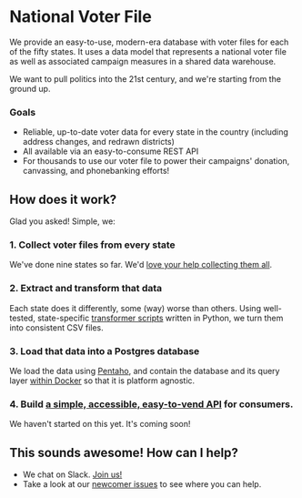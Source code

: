 # National Voter File

We provide an easy-to-use, modern-era database with voter files for each of the fifty states. It uses a data model that represents a national voter file as well as associated campaign measures in a shared data warehouse.

We want to pull politics into the 21st century, and we're starting from the ground up.

### Goals

* Reliable, up-to-date voter data for every state in the country (including address changes, and redrawn districts)
* All available via an easy-to-consume REST API
* For thousands to use our voter file to power their campaigns' donation, canvassing, and phonebanking efforts!

## How does it work?

Glad you asked! Simple, we:

### 1. Collect voter files from every state

We've done nine states so far. We'd [love your help collecting them all](https://trello.com/b/IlZkwYc0/national-voter-file-states-pipeline).

### 2. Extract and transform that data

Each state does it differently, some (way) worse than others. Using well-tested, state-specific [transformer scripts](src/python/national_voter_file/transformers/README.md) written in Python, we turn them into consistent CSV files.

### 3. Load that data into a Postgres database

We load the data using [Pentaho](tools/README.md), and contain the database and its query layer [within Docker](tree/master/docker/README.md) so that it is platform agnostic.

### 4. Build [a simple, accessible, easy-to-vend API](https://github.com/national-voter-file/national-voter-file-api) for consumers.

We haven't started on this yet. It's coming soon!

## This sounds awesome! How can I help?

* We chat on Slack. [Join us!](http://goo.gl/forms/8SJRDlo7Lx2rUsan1)
* Take a look at our [newcomer issues](https://github.com/national-voter-file/national-voter-file/projects/1) to see where you can help.
